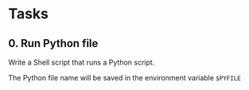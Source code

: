 # Tasks
## 0. Run Python file
Write a Shell script that runs a Python script.

The Python file name will be saved in the environment variable `$PYFILE`
